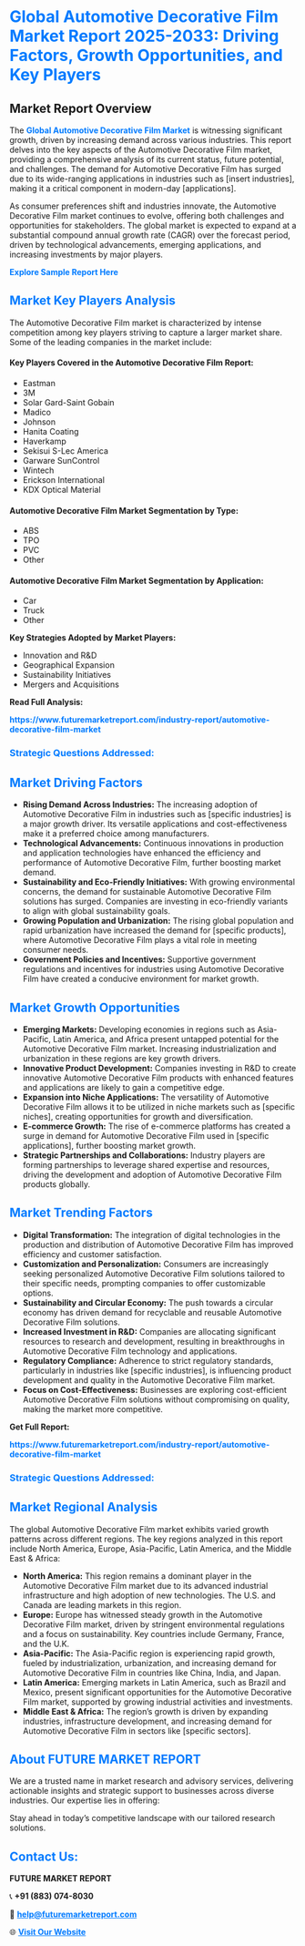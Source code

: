 <h1 style="color: #007BFF;">Global Automotive Decorative Film Market Report 2025-2033: Driving Factors, Growth Opportunities, and Key Players</h1>

<section id="overview">
<h2>Market Report Overview</h2>
<p>The <a href="https://www.futuremarketreport.com/industry-report/automotive-decorative-film-market" style="color: #007BFF; text-decoration: none;"><strong>Global Automotive Decorative Film Market</strong></a> is witnessing significant growth, driven by increasing demand across various industries. This report delves into the key aspects of the Automotive Decorative Film market, providing a comprehensive analysis of its current status, future potential, and challenges. The demand for Automotive Decorative Film has surged due to its wide-ranging applications in industries such as [insert industries], making it a critical component in modern-day [applications].</p>
<p>As consumer preferences shift and industries innovate, the Automotive Decorative Film market continues to evolve, offering both challenges and opportunities for stakeholders. The global market is expected to expand at a substantial compound annual growth rate (CAGR) over the forecast period, driven by technological advancements, emerging applications, and increasing investments by major players.</p>
</section>

<section id="overview">
<p><a href="https://www.futuremarketreport.com/request-sample/reportId=43515" style="color: #007BFF; text-decoration: none;"><strong>Explore Sample Report Here</strong></a></p>
</section>

<section id="key-players">
<h2 style="color: #007BFF;">Market Key Players Analysis</h2>
<p>The Automotive Decorative Film market is characterized by intense competition among key players striving to capture a larger market share. Some of the leading companies in the market include:</p>
<h4>Key Players Covered in the Automotive Decorative Film Report:</h4>
<ul><li>Eastman</li><li>3M</li><li>Solar Gard-Saint Gobain</li><li>Madico</li><li>Johnson</li><li>Hanita Coating</li><li>Haverkamp</li><li>Sekisui S-Lec America</li><li>Garware SunControl</li><li>Wintech</li><li>Erickson International</li><li>KDX Optical Material</li></ul>
<h4>Automotive Decorative Film Market Segmentation by Type:</h4>
<ul><li>ABS</li><li>TPO</li><li>PVC</li><li>Other</li></ul>

<h4>Automotive Decorative Film Market Segmentation by Application:</h4>
<ul><li>Car</li><li>Truck</li><li>Other</li></ul>
<p><strong>Key Strategies Adopted by Market Players:</strong></p>
<ul>
<li>Innovation and R&D</li>
<li>Geographical Expansion</li>
<li>Sustainability Initiatives</li>
<li>Mergers and Acquisitions</li>
</ul>
</section>

<section>
<p><strong>Read Full Analysis: </strong></p><a href="https://www.futuremarketreport.com/industry-report/automotive-decorative-film-market" style="color: #007BFF; text-decoration: none;"><strong>https://www.futuremarketreport.com/industry-report/automotive-decorative-film-market</strong></a>
<h3 style="color: #007BFF;">Strategic Questions Addressed:</h3>
</section>

<section id="driving-factors">
<h2 style="color: #007BFF;">Market Driving Factors</h2>
<ul>
<li><strong>Rising Demand Across Industries:</strong> The increasing adoption of Automotive Decorative Film in industries such as [specific industries] is a major growth driver. Its versatile applications and cost-effectiveness make it a preferred choice among manufacturers.</li>
<li><strong>Technological Advancements:</strong> Continuous innovations in production and application technologies have enhanced the efficiency and performance of Automotive Decorative Film, further boosting market demand.</li>
<li><strong>Sustainability and Eco-Friendly Initiatives:</strong> With growing environmental concerns, the demand for sustainable Automotive Decorative Film solutions has surged. Companies are investing in eco-friendly variants to align with global sustainability goals.</li>
<li><strong>Growing Population and Urbanization:</strong> The rising global population and rapid urbanization have increased the demand for [specific products], where Automotive Decorative Film plays a vital role in meeting consumer needs.</li>
<li><strong>Government Policies and Incentives:</strong> Supportive government regulations and incentives for industries using Automotive Decorative Film have created a conducive environment for market growth.</li>
</ul>
</section>

<section id="growth-opportunities">
<h2 style="color: #007BFF;">Market Growth Opportunities</h2>
<ul>
<li><strong>Emerging Markets:</strong> Developing economies in regions such as Asia-Pacific, Latin America, and Africa present untapped potential for the Automotive Decorative Film market. Increasing industrialization and urbanization in these regions are key growth drivers.</li>
<li><strong>Innovative Product Development:</strong> Companies investing in R&D to create innovative Automotive Decorative Film products with enhanced features and applications are likely to gain a competitive edge.</li>
<li><strong>Expansion into Niche Applications:</strong> The versatility of Automotive Decorative Film allows it to be utilized in niche markets such as [specific niches], creating opportunities for growth and diversification.</li>
<li><strong>E-commerce Growth:</strong> The rise of e-commerce platforms has created a surge in demand for Automotive Decorative Film used in [specific applications], further boosting market growth.</li>
<li><strong>Strategic Partnerships and Collaborations:</strong> Industry players are forming partnerships to leverage shared expertise and resources, driving the development and adoption of Automotive Decorative Film products globally.</li>
</ul>
</section>

<section id="trending-factors">
<h2 style="color: #007BFF;">Market Trending Factors</h2>
<ul>
<li><strong>Digital Transformation:</strong> The integration of digital technologies in the production and distribution of Automotive Decorative Film has improved efficiency and customer satisfaction.</li>
<li><strong>Customization and Personalization:</strong> Consumers are increasingly seeking personalized Automotive Decorative Film solutions tailored to their specific needs, prompting companies to offer customizable options.</li>
<li><strong>Sustainability and Circular Economy:</strong> The push towards a circular economy has driven demand for recyclable and reusable Automotive Decorative Film solutions.</li>
<li><strong>Increased Investment in R&D:</strong> Companies are allocating significant resources to research and development, resulting in breakthroughs in Automotive Decorative Film technology and applications.</li>
<li><strong>Regulatory Compliance:</strong> Adherence to strict regulatory standards, particularly in industries like [specific industries], is influencing product development and quality in the Automotive Decorative Film market.</li>
<li><strong>Focus on Cost-Effectiveness:</strong> Businesses are exploring cost-efficient Automotive Decorative Film solutions without compromising on quality, making the market more competitive.</li>
</ul>
</section>

<section>
<p><strong>Get Full Report: </strong></p><a href="https://www.futuremarketreport.com/industry-report/automotive-decorative-film-market" style="color: #007BFF; text-decoration: none;"><strong>https://www.futuremarketreport.com/industry-report/automotive-decorative-film-market</strong></a>
<h3 style="color: #007BFF;">Strategic Questions Addressed:</h3>
</section>


<section id="regional-analysis">
<h2 style="color: #007BFF;">Market Regional Analysis</h2>
<p>The global Automotive Decorative Film market exhibits varied growth patterns across different regions. The key regions analyzed in this report include North America, Europe, Asia-Pacific, Latin America, and the Middle East & Africa:</p>
<ul>
<li><strong>North America:</strong> This region remains a dominant player in the Automotive Decorative Film market due to its advanced industrial infrastructure and high adoption of new technologies. The U.S. and Canada are leading markets in this region.</li>
<li><strong>Europe:</strong> Europe has witnessed steady growth in the Automotive Decorative Film market, driven by stringent environmental regulations and a focus on sustainability. Key countries include Germany, France, and the U.K.</li>
<li><strong>Asia-Pacific:</strong> The Asia-Pacific region is experiencing rapid growth, fueled by industrialization, urbanization, and increasing demand for Automotive Decorative Film in countries like China, India, and Japan.</li>
<li><strong>Latin America:</strong> Emerging markets in Latin America, such as Brazil and Mexico, present significant opportunities for the Automotive Decorative Film market, supported by growing industrial activities and investments.</li>
<li><strong>Middle East & Africa:</strong> The region’s growth is driven by expanding industries, infrastructure development, and increasing demand for Automotive Decorative Film in sectors like [specific sectors].</li>
</ul>
</section>

<footer>
<h2 style="color: #007BFF;">About FUTURE MARKET REPORT</h2>
<p>We are a trusted name in market research and advisory services, delivering actionable insights and strategic support to businesses across diverse industries. Our expertise lies in offering:</p>

<p>Stay ahead in today’s competitive landscape with our tailored research solutions.</p>

<h2 style="color: #007BFF;">Contact Us:</h2>
<p><strong>FUTURE MARKET REPORT</strong></p>
<p>📞 <strong>+91 (883) 074-8030</strong></p>
<p>📧 <strong><a href="mailto:help@futuremarketreport.com" style="color: #007BFF;">help@futuremarketreport.com</a></strong></p>
<p>🌐 <strong><a href="https://www.futuremarketreport.com/" style="color: #007BFF;">Visit Our Website</a></strong></p>
</footer>